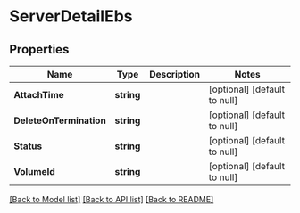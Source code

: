 # ServerDetailEbs

## Properties
Name | Type | Description | Notes
------------ | ------------- | ------------- | -------------
**AttachTime** | **string** |  | [optional] [default to null]
**DeleteOnTermination** | **string** |  | [optional] [default to null]
**Status** | **string** |  | [optional] [default to null]
**VolumeId** | **string** |  | [optional] [default to null]

[[Back to Model list]](../README.md#documentation-for-models) [[Back to API list]](../README.md#documentation-for-api-endpoints) [[Back to README]](../README.md)


